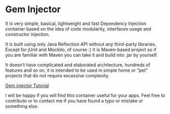# Gem Injector

It is very simple, basical, lightweight and fast Dependency Injection container based on the idea of code modularity, interfaces usage and constructor injection.

It is built using only Java Reflection API without any third-party libraries. Except for jUnit and Mockito, of course :) It is Maven-based project so if you are familiar with Maven you can take it and build into .jar by yourself.

It doesn’t have complicated and elaborated architecture, hundreds of features and so on, it is intended to be used in simple home or “pet” projects that do not require excessive complexity.

[Gem injector Tutorial](https://github.com/Diarsid/gem-injector/blob/master/docs/tutorial.md)

I will be happy if you will find this container useful for your apps.
Feel free to contribute or to contact me if you have found a typo or mistake or something else. 
